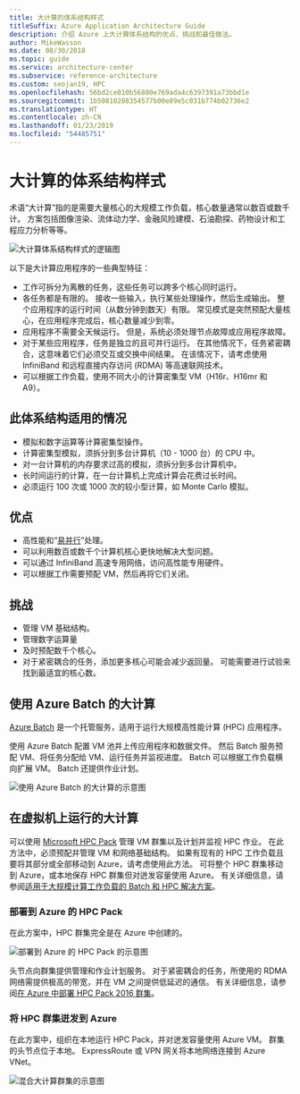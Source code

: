 ```yaml
---
title: 大计算的体系结构样式
titleSuffix: Azure Application Architecture Guide
description: 介绍 Azure 上大计算体系结构的优点、挑战和最佳做法。
author: MikeWasson
ms.date: 08/30/2018
ms.topic: guide
ms.service: architecture-center
ms.subservice: reference-architecture
ms.custom: seojan19, HPC
ms.openlocfilehash: 56bd2ce010b56880e769ada4c6397391a73bbd1e
ms.sourcegitcommit: 1b50810208354577b00e89e5c031b774b02736e2
ms.translationtype: HT
ms.contentlocale: zh-CN
ms.lasthandoff: 01/23/2019
ms.locfileid: "54485751"
---
```

# <a name="big-compute-architecture-style"></a>大计算的体系结构样式

术语“大计算”指的是需要大量核心的大规模工作负载，核心数量通常以数百或数千计。 方案包括图像渲染、流体动力学、金融风险建模、石油勘探、药物设计和工程应力分析等等。

![大计算体系结构样式的逻辑图](./images/big-compute-logical.png)

以下是大计算应用程序的一些典型特征：

- 工作可拆分为离散的任务，这些任务可以跨多个核心同时运行。
- 各任务都是有限的。 接收一些输入，执行某些处理操作，然后生成输出。 整个应用程序的运行时间（从数分钟到数天）有限。 常见模式是突然预配大量核心，在应用程序完成后，核心数量减少到零。
- 应用程序不需要全天候运行。 但是，系统必须处理节点故障或应用程序故障。
- 对于某些应用程序，任务是独立的且可并行运行。 在其他情况下，任务紧密耦合，这意味着它们必须交互或交换中间结果。 在该情况下，请考虑使用 InfiniBand 和远程直接内存访问 (RDMA) 等高速联网技术。
- 可以根据工作负载，使用不同大小的计算密集型 VM（H16r、H16mr 和 A9）。

## <a name="when-to-use-this-architecture"></a>此体系结构适用的情况

- 模拟和数字运算等计算密集型操作。
- 计算密集型模拟，须拆分到多台计算机（10 - 1000 台）的 CPU 中。
- 对一台计算机的内存要求过高的模拟，须拆分到多台计算机中。
- 长时间运行的计算，在一台计算机上完成计算会花费过长时间。
- 必须运行 100 次或 1000 次的较小型计算，如 Monte Carlo 模拟。

## <a name="benefits"></a>优点

- 高性能和“[易并行][embarrassingly-parallel]”处理。
- 可以利用数百或数千个计算机核心更快地解决大型问题。
- 可以通过 InfiniBand 高速专用网络，访问高性能专用硬件。
- 可以根据工作需要预配 VM，然后再将它们关闭。

## <a name="challenges"></a>挑战

- 管理 VM 基础结构。
- 管理数字运算量
- 及时预配数千个核心。
- 对于紧密耦合的任务，添加更多核心可能会减少返回量。 可能需要进行试验来找到最适宜的核心数。

## <a name="big-compute-using-azure-batch"></a>使用 Azure Batch 的大计算

[Azure Batch][batch] 是一个托管服务，适用于运行大规模高性能计算 (HPC) 应用程序。

使用 Azure Batch 配置 VM 池并上传应用程序和数据文件。 然后 Batch 服务预配 VM、将任务分配给 VM、运行任务并监视进度。 Batch 可以根据工作负载横向扩展 VM。 Batch 还提供作业计划。

![使用 Azure Batch 的大计算的示意图](./images/big-compute-batch.png)

## <a name="big-compute-running-on-virtual-machines"></a>在虚拟机上运行的大计算

可以使用 [Microsoft HPC Pack][hpc-pack] 管理 VM 群集以及计划并监视 HPC 作业。 在此方法中，必须预配并管理 VM 和网络基础结构。 如果有现有的 HPC 工作负载且要将其部分或全部移动到 Azure，请考虑使用此方法。 可将整个 HPC 群集移动到 Azure，或本地保存 HPC 群集但对迸发容量使用 Azure。 有关详细信息，请参阅[适用于大规模计算工作负载的 Batch 和 HPC 解决方案][batch-hpc-solutions]。

### <a name="hpc-pack-deployed-to-azure"></a>部署到 Azure 的 HPC Pack

在此方案中，HPC 群集完全是在 Azure 中创建的。

![部署到 Azure 的 HPC Pack 的示意图](./images/big-compute-iaas.png)

头节点向群集提供管理和作业计划服务。 对于紧密耦合的任务，所使用的 RDMA 网络需提供极高的带宽，并在 VM 之间提供低延迟的通信。 有关详细信息，请参阅[在 Azure 中部署 HPC Pack 2016 群集][deploy-hpc-azure]。

### <a name="burst-an-hpc-cluster-to-azure"></a>将 HPC 群集迸发到 Azure

在此方案中，组织在本地运行 HPC Pack，并对迸发容量使用 Azure VM。 群集的头节点位于本地。 ExpressRoute 或 VPN 网关将本地网络连接到 Azure VNet。

![混合大计算群集的示意图](./images/big-compute-hybrid.png)

<!-- links -->

[batch]: /azure/batch/
[batch-hpc-solutions]: /azure/batch/batch-hpc-solutions
[deploy-hpc-azure]: /azure/virtual-machines/windows/hpcpack-2016-cluster
[embarrassingly-parallel]: https://en.wikipedia.org/wiki/Embarrassingly_parallel
[hpc-pack]: https://technet.microsoft.com/library/cc514029

